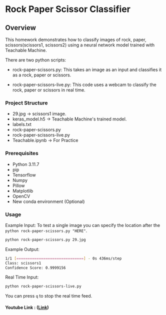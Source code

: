 # Rock Paper Scissor Classifier

## Overview

This homework demonstrates how to classify images of rock, paper, scissors(scissors1, scissors2) using a neural network model trained with Teachable Machine.

There are two python scripts:

- rock-paper-scissors.py: This takes an image as an input and classifies it as a rock, paper or scissors.

- rock-paper-scissors-live.py: This code uses a webcam to classify the rock, paper or scissors in real time.

### Project Structure

- 29.jpg -> scissors1 image.
- keras_model.h5 -> Teachable Machine's trained model.
- labels.txt
- rock-paper-scissors.py
- rock-paper-scissors-live.py
- Teachable.ipynb -> For Practice

### Prerequisites

- Python 3.11.7
- pip
- Tensorflow
- Numpy
- Pillow
- Matplotlib
- OpenCV
- New conda environment (Optional)

### Usage

Example Input: To test a single image you can specify the location after the `python rock-paper-scissors.py "HERE"`.

```bash
python rock-paper-scissors.py 29.jpg
```

Example Output:

```bash
1/1 [==============================] - 0s 436ms/step
Class: scissors1
Confidence Score: 0.9999156
```

Real Time Input:

```bash
python rock-paper-scissors-live.py
```

You can press `q` to stop the real time feed.

#### Youtube Link : ([Link](https://youtu.be/FYHRKWBeXyA))
